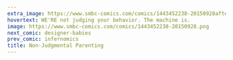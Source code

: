 ```yaml
---
extra_image: https://www.smbc-comics.com/comics/1443452238-20150928after.png
hovertext: WE'RE not judging your behavior. The machine is.
image: https://www.smbc-comics.com/comics/1443452238-20150928.png
next_comic: designer-babies
prev_comic: infernomics
title: Non-Judgmental Parenting
---
```


